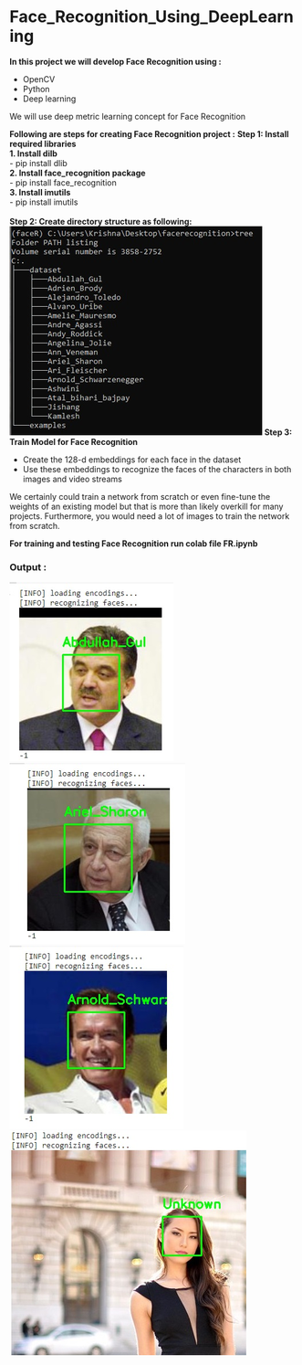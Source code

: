 # Face_Recognition_Using_DeepLearning
<b>In this project we will develop Face Recognition using :</b><br>
- OpenCV
- Python
- Deep learning
<p>We will use deep metric learning concept for Face Recognition</p>
<b>Following are steps for creating Face Recognition project :</b>
<b>Step 1: Install required libraries</b><br>
<b>1. Install dilb</b> <br>
 - pip install dlib<br>
<b>2. Install face_recognition package </b><br>
 - pip install face_recognition<br>
<b>3. Install imutils </b> <br>
 - pip install imutils<br>
<br>
<b>Step 2: Create directory structure as following:</b><br>
<img src="https://github.com/ashwinichavan5443/Face_Recognition_Using_DeepLearning/blob/master/dir_structure.jpg"></img>
<b>Step 3: Train Model for Face Recognition </b><br>
<ul>
  <li>Create the 128-d embeddings for each face in the dataset</li>
  <li>Use these embeddings to recognize the faces of the characters in both images and video streams</li>
</ul>  
<p>We certainly could train a network from scratch or even fine-tune the weights of an existing model but that is more than likely overkill for many projects. Furthermore, you would need a lot of images to train the network from scratch.</p>
<b><p>For training and testing Face Recognition run colab file FR.ipynb</p></b>
<b><h3>Output :</h3></b>
<img src="https://github.com/ashwinichavan5443/Face_Recognition_Using_DeepLearning/blob/master/Result/FRresult.jpg"></img>
<img src="https://github.com/ashwinichavan5443/Face_Recognition_Using_DeepLearning/blob/master/Result/FRresult2.jpg"></img>
<img src="https://github.com/ashwinichavan5443/Face_Recognition_Using_DeepLearning/blob/master/Result/FRresult3.jpg"></img>
<img src="https://github.com/ashwinichavan5443/Face_Recognition_Using_DeepLearning/blob/master/Result/FRresult4.jpg"></img>


